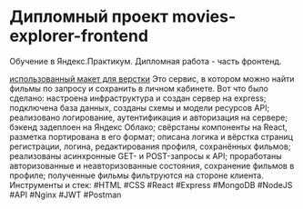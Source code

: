 # Дипломный проект movies-explorer-frontend

Обучение в Яндекс.Практикум. Дипломная работа - часть фронтенд.

[использованный макет для верстки](https://disk.yandex.ru/d/wIaogTtMyw_BQg)
Это сервис, в котором можно найти фильмы по запросу и сохранить в личном кабинете.
Вот что было сделано:
настроена инфраструктура и создан сервер на express;
подключена база данных, созданы схемы и модели ресурсов API;
реализовано логирование, аутентификация и авторизация на сервере;
бэкенд задеплоен на Яндекс Облако;
свёрстаны компоненты на React, разметка портирована в его формат;
описана логика и вёрстка страниц регистрации, логина, редактирования профиля, сохранённых фильмов;
реализованы асинхронные GET- и POST-запросы к API;
проработаны авторизованные и неавторизованные состояния, сохранение фильмов в профиле;
полученные фильмы фильтруются на стороне клиента.
Инструменты и стек: #HTML #CSS #React #Express #MongoDB #NodeJS #API  #Nginx #JWT #Postman
